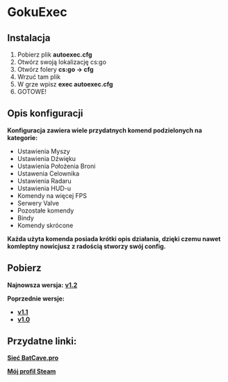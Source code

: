 # GokuExec
## Instalacja
1. Pobierz plik **autoexec.cfg**
1. Otwórz swoją lokalizację cs:go
1. Otwórz folery **cs:go -> cfg**
1. Wrzuć tam plik
1. W grze wpisz **exec autoexec.cfg**
1. GOTOWE!
## Opis konfiguracji
**Konfiguracja zawiera wiele przydatnych komend podzielonych na kategorie:**
* Ustawienia Myszy
* Ustawienia Dźwięku
* Ustawienia Położenia Broni
* Ustawenia Celownika
* Ustawienia Radaru
* Ustawienia HUD-u
* Komendy na więcej FPS
* Serwery Valve
* Pozostałe komendy
* Bindy
* Komendy skrócone 

**Każda użyta komenda posiada krótki opis działania, 
dzięki czemu nawet komleptny nowicjusz z radością stworzy swój config.**
## Pobierz
**Najnowsza wersja:** [**v1.2**](https://github.com/kamehame-ha/GokuExec/releases/tag/v1.2)

**Poprzednie wersje:**
* [**v1.1**](https://github.com/kamehame-ha/GokuExec/releases/tag/v1.1)
* [**v1.0**](https://github.com/kamehame-ha/GokuExec/releases/tag/v1.0)

## Przydatne linki:
[**Sieć BatCave.pro**](https://batcave.pro)

[**Mój profil Steam**](https://steamcommunity.com/id/kamehame_ha/)

